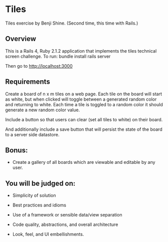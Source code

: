 Tiles
====

Tiles exercise by Benji Shine. (Second time, this time with Rails.)

## Overview

This is a Rails 4, Ruby 2.1.2 application that implements the tiles technical screen challenge.
To run:
    bundle install
    rails server

Then go to [http://localhost:3000](http://localhost:3000)


## Requirements

Create a board of n x m tiles on a web page.
Each tile on the board will start as white, but when clicked will toggle between a
generated random color and returning to white. Each time a tile is toggled to a
random color it should generate a new random color value.

Include a button so that users can clear (set all tiles to white) on their board.

And additionally include a save button that will persist the state of the board to a server side datastore.

## Bonus:

 * Create a gallery of all boards which are viewable and editable by any user.

## You will be judged on:

 * Simplicity of solution

 * Best practices and idioms

 * Use of a framework or sensible data/view separation

 * Code quality, abstractions, and overall architecture

 * Look, feel, and UI embellishments.




